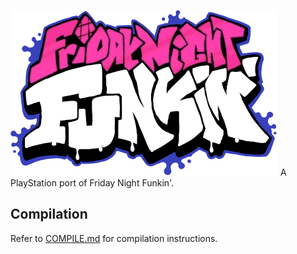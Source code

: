 ![PSXFunkin](art/LogoThumb.png)
A PlayStation port of Friday Night Funkin'.

## Compilation
Refer to [COMPILE.md](/COMPILE.md) for compilation instructions.
